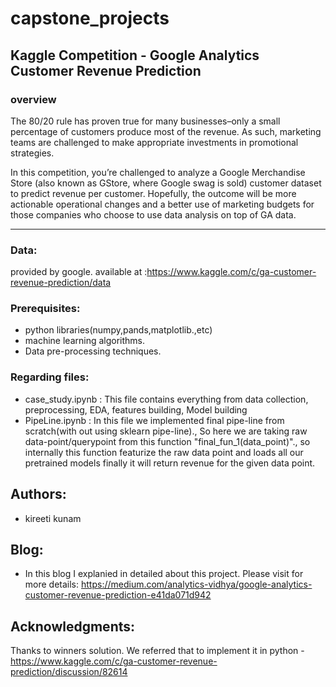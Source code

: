 # capstone_projects
## Kaggle Competition - Google Analytics Customer Revenue Prediction

### overview
The 80/20 rule has proven true for many businesses–only a small percentage of customers produce most of the revenue. 
As such, marketing teams are challenged to make appropriate investments in promotional strategies.



In this competition, you’re challenged to analyze a Google Merchandise Store (also known as GStore, where Google swag is sold) 
customer dataset to predict revenue per customer. Hopefully, the outcome will be more actionable operational changes and a better 
use of marketing budgets for those companies who choose to use data analysis on top of GA data.
________________________________________________________________________________________________________

### Data:
provided by google. available at :https://www.kaggle.com/c/ga-customer-revenue-prediction/data

### Prerequisites:
 - python libraries(numpy,pands,matplotlib.,etc)
 - machine learning algorithms.
 - Data pre-processing techniques.
 
### Regarding files:
 - case_study.ipynb : This file contains everything from data collection, preprocessing, EDA, features building, Model building
 - PipeLine.ipynb : In this file we implemented final pipe-line from scratch(with out using sklearn pipe-line)., So here we are taking raw data-point/querypoint from this function "final_fun_1(data_point)"., so internally this function featurize the raw data point and loads all our pretrained models finally it will return revenue for the given data point.

 
 
## Authors:
 - kireeti kunam

## Blog:
 - In this blog I explanied in detailed about this project. Please visit for more details: https://medium.com/analytics-vidhya/google-analytics-customer-revenue-prediction-e41da071d942
 
## Acknowledgments:
Thanks to winners solution. We referred that to implement it in python -
https://www.kaggle.com/c/ga-customer-revenue-prediction/discussion/82614
